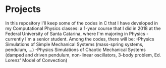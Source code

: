 # Projects
In this repository I'll keep some of the codes in C that I have developed in my Computational Physics classes: a 1-year course that I did in 2018 at the 
Federal University of Santa Catarina, where I'm majoring in Physics - currently I'm a senior student.
Among the codes, there will be:
-Physics Simulations of Simple Mechanical Systems (mass-spring systems, pendulum, ...)
-Physics Simulations of Chaotic Mechanical Systems (damped and driven pendulum, non-linear oscillators, 3-body problem, Ed. Lorenz' Model of Convection)
